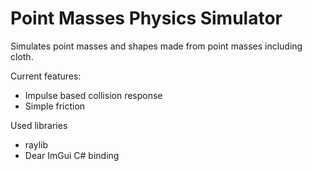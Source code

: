 # Point Masses Physics Simulator

Simulates point masses and shapes made from point masses including cloth.

Current features:
- Impulse based collision response
- Simple friction

Used libraries
- raylib
- Dear ImGui C# binding
